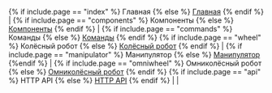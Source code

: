 {% if include.page == "index" %} Главная {% else %} [Главная](/RobotizedLogisticsSystem/dev) {% endif %} | {% if include.page == "components" %} Компоненты {% else %} [Компоненты](/RobotizedLogisticsSystem/dev/components) {% endif %} | {% if include.page == "commands" %} Команды {% else %} [Команды](/RobotizedLogisticsSystem/dev/commands) {% endif %}
{% if include.page == "wheel" %} Колёсный робот {% else %} [Колёсный робот](/RobotizedLogisticsSystem/dev/wheel) {% endif %} | {% if include.page == "manipulator" %} Манипулятор {% else %} [Манипулятор](/RobotizedLogisticsSystem/dev/manipulator) {%endif %} | {% if include.page == "omniwheel" %} Омниколёсный робот {% else %} [Омниколёсный робот](/RobotizedLogisticsSystem/dev/omniwheel) {% endif %}
{% if include.page == "api" %} HTTP API {% else %} [HTTP API](/RobotizedLogisticsSystem/dev/api) {% endif %} | |
